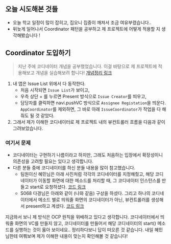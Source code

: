 ## 오늘 시도해본 것들
- 오늘 학교 일정이 많이 잡히고, 집오니 집중이 깨져서 조금 여유부렸습니다..
- 뒤늦게 일어나서 Coordinator 패턴을 공부하고 제 프로젝트에 어떻게 적용할 지 생각해봤습니다 !

## Coordinator 도입하기
> 지난 주에 코디네이터 개념을 공부했었습니다. 이걸 바탕으로 제 프로젝트에 적용해보고 개념을 실습해보려 합니다! [개념정리 링크](https://github.com/Kyxxn/TIL/blob/main/Coordinator%20Design%20Pattern.md)

1. 내 앱은 Issue List 위에서 다 동작한다.
    - 처음 시작되면 `Issue List`가 보이고,
    - 우측 상단 + 를 누르면 Present 방식으로 `Issue Creator`를 띄우고,
    - 담당자를 클릭하면 navi.pushVC 방식으로 `Assignee Registation`을 띄운다.
 `AppCoordinator`를 제외하면, 그 바로 아래 `IssueCoordinator`가 작업을 다 해줘도 될 것 같았다.
2. 그래서 제가 이해한 코디네이터로 제 프로젝트 내의 뷰컨트롤러 흐름을 다음과 같이 그려보았습니다.

### 여기서 문제
- 코디네이터는 구현하기 나름이라고 하지만, 그래도 처음하는 입장에서 확장성이니 의존성을 고려할 필요는 있다고 생각합니다.
- 다른 분들 중에 코디네이터를 하신 분들 내용을 많이 참고했습니다.
    - 팀원이신 혜민님은 아래 사진처럼 각각의 코디네이터를 지정해줬고,
    해당 코디네이터가 이동할 화면에 대한 메소드를 처리할 때, 그 코디네이터 인스턴스를 만들고 start로 요청하셨다. [코드 링크](https://github.com/boostcampwm-2024/swift-p3-issue-tracker/blob/S076/IssueTrackerApp/IssueTrackerApp/Source/Presenter/App/Coordinator/IssueListCoordinator.swift)
    - S068 다경님은 아래와 같이 (나와 같음) 구상을 하셨다.
    그리고 하나의 코디네이터에서 메소드 별로 띄워줄 화면의 코디네이터가 아닌, 뷰컨트롤러를 생성해서 present하고 계셨다. [코드 링크](IssueManager/IssueManager/Coordinators/IssueCoordinator.swift)

지금와서 보니 제 방식은 OCP 원칙을 위배하고 있다고 생각합니다.
코디네이터에서 띄워줄 화면의 VC를 만들지 않고, 코디네이터를 만들어서 해당 코디네이터의 start() 메소드를 실행하는 것이 옳아 보이네요..
정리하다보니 답이 떠오른 것 같습니다. 내일 혜민님한테 여쭤보며 제가 이해한 내용이 맞는지 확인해볼 것 같습니다!